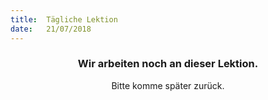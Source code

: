 ```yaml
---
title:  Tägliche Lektion
date:   21/07/2018
---
```


### <center>Wir arbeiten noch an dieser Lektion.</center>
<center>Bitte komme später zurück.</center>
